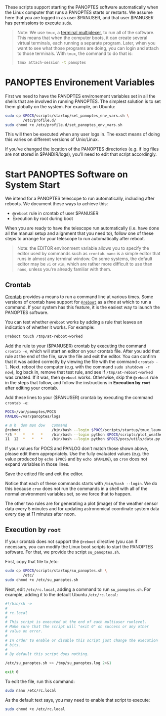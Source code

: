 These scripts support starting the PANOPTES software automatically
when the Linux computer that runs a PANOPTES starts or restarts.
We assume here that you are logged in as user $PANUSER, and that user
$PANUSER has permissions to execute `sudo`.

> Note: We use `tmux`, a [terminal
> multiplexer](https://en.wikipedia.org/wiki/Terminal_multiplexer),
> to run all of the software. This means that when the computer boots,
> it can create several virtual terminals, each running a separate
> program. Later, when you want to see what those programs are doing,
> you can login and attach to those terminals. With `tmux`, the command
> to do that is:
> ```bash
> tmux attach-session -t panoptes
> ```

# PANOPTES Environement Variables

First we need to have the PANOPTES environement variables set in all
the shells that are involved in running PANOPTES. The simplest
solution is to set them globally on the system. For example,
on Ubuntu:

```bash
sudo cp $POCS/scripts/startup/set_panoptes_env_vars.sh \
        /etc/profile.d/
sudo chmod +x /etc/profile.d/set_panoptes_env_vars.sh
```

This will then be executed when any user logs in. The exact means
of doing this varies on different versions of Unix/Linux.

If you've changed the location of the PANOPTES directories (e.g. if
log files are not stored in $PANDIR/logs), you'll need to edit that
script accordingly.

# Start PANOPTES Software on System Start

We intend for a PANOPTES telescope to run automatically, including after
reboots. We document these ways to achieve this:

* `@reboot` rule in crontab of user $PANUSER
* Execution by root during boot

When you are ready to have the telescope run automatically (i.e. have
done all the manual setup and alignment that you need to), follow one
of these steps to arrange for your telescope to run automatically after
reboot.

> Note: the EDITOR environment variable allows you to specify the
> editor used by commands such as `crontab`. `nano` is a simple editor
> that runs in almost any terminal window. On some systems, the
> default editor may be `vi` or `vim`, which are rather more difficult
> to use than `nano`, unless you're already familiar with them.

## Crontab

[Crontab](https://linux.die.net/man/5/crontab) provides a means to run
a command line at various times. Some versions of crontab have support
for [`@reboot`](https://www.google.com/search?q=crontab+%40reboot) as
a *time* at which to run a command. If your system has this feature,
it is the easiest way to launch the PANOPTES software.

You can test whether `@reboot` works by adding a rule that
leaves an indication of whether it works. For example:

```bash
@reboot touch /tmp/at-reboot-worked
```

Add the rule to your ($PANUSER) crontab by executing the command
`crontab -e`, which will start an editor on your crontab file. After
you add that rule at the end of the file, save the file and exit the
editor. You can confirm that it was added correctly by viewing the
file with the command `crontab -l`. Next, reboot the computer (e.g.
with the command `sudo shutdown -r now`), log back in, remove that
test rule, and see if `/tmp/at-reboot-worked` was created. If it was,
then `@reboot` works. Otherwise, skip the `@reboot` rule in the
steps that follow, and follow the instructions in 
__Execution by `root`__ after editing your crontab.

Add these lines to your ($PANUSER) crontab by executing the command
`crontab -e`:

```bash
POCS=/var/panoptes/POCS
PANLOG=/var/panoptes/logs

# m h  dom mon dow   command
@reboot              /bin/bash --login $POCS/scripts/startup/tmux_launch.sh
*/5 *   *   *   *    /bin/bash --login python $POCS/scripts/plot_weather.py >> $PANLOG/plot_weather.log 2>&1
11  12  *   *   *    /bin/bash --login python $POCS/pocs/utils/data.py >> $PANLOG/update_data.log 2>&1
```

If your values for POCS and PANLOG don't match those shown above, please
edit them appropriately. Use the fully evaluated values (e.g. the
value produced by `echo $POCS` and by `echo $PANLOG`), as `cron`
does not expand variables in those lines.

Save the edited file and exit the editor.

Notice that each of these commands starts with `/bin/bash --login`. We
do this because `cron` does not run the commands in a shell with all
of the normal environment variables set, so we force that to happen.

The other two rules are for generating a plot (image) of the
weather sensor data every 5 minutes and for updating astronomical
coordinate system data every day at 11 minutes after noon.

## Execution by `root`

If your crontab does not support the `@reboot` directive (you can 
If necessary, you can modify the Linux boot scripts to start the
PANOPTES software. For that, we provide the script `su_panoptes.sh`.

First, copy that file to /etc:

```bash
sudo cp $POCS/scripts/startup/su_panoptes.sh \
        /etc/
sudo chmod +x /etc/su_panoptes.sh
```

Next, edit `/etc/rc.local`, adding a command to run `su_panoptes.sh`.
For example, adding it to the default Ubuntu `/etc/rc.local`:

```bash
#!/bin/sh -e
#
# rc.local
#
# This script is executed at the end of each multiuser runlevel.
# Make sure that the script will "exit 0" on success or any other
# value on error.
#
# In order to enable or disable this script just change the execution
# bits.
#
# By default this script does nothing.

/etc/su_panoptes.sh >> /tmp/su_panoptes.log 2>&1

exit 0
```

To edit the file, run this command:

```bash
sudo nano /etc/rc.local
```

As the default text says, you may need to enable that script to execute:

```bash
sudo chmod +x /etc/rc.local
```
